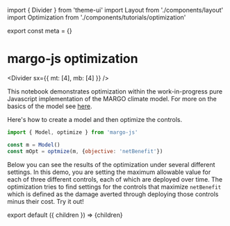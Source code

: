 import { Divider } from 'theme-ui'
import Layout from './components/layout'
import Optimization from './components/tutorials/optimization'

export const meta = {}

# margo-js optimization

<Divider sx={{ mt: [4], mb: [4] }} />

This notebook demonstrates optimization within the work-in-progress pure Javascript implementation of the MARGO climate model. For more on the basics of the model see [here](/).

Here's how to create a model and then optimize the controls.

```js
import { Model, optimize } from 'margo-js'

const m = Model()
const mOpt = optmize(m, {objective: 'netBenefit'})
```

Below you can see the results of the optimization under several different settings. In this demo, you are setting the maximum allowable value for each of three different controls, each of which are deployed over time. The optimization tries to find settings for the controls that maximize `netBenefit` which is defined as the damage averted through deploying those controls minus their cost. Try it out!

<Optimization/>

export default ({ children }) => <Layout meta={meta}>{children}</Layout>